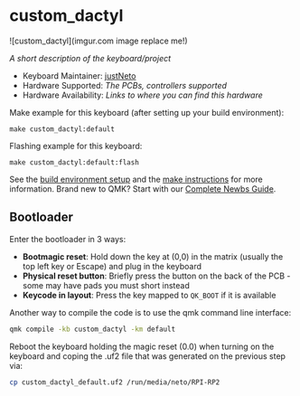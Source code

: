 # custom_dactyl

![custom_dactyl](imgur.com image replace me!)

*A short description of the keyboard/project*

* Keyboard Maintainer: [justNeto](https://github.com/justNeto)
* Hardware Supported: *The PCBs, controllers supported*
* Hardware Availability: *Links to where you can find this hardware*

Make example for this keyboard (after setting up your build environment):

    make custom_dactyl:default

Flashing example for this keyboard:

    make custom_dactyl:default:flash

See the [build environment setup](https://docs.qmk.fm/#/getting_started_build_tools) and the [make instructions](https://docs.qmk.fm/#/getting_started_make_guide) for more information. Brand new to QMK? Start with our [Complete Newbs Guide](https://docs.qmk.fm/#/newbs).

## Bootloader

Enter the bootloader in 3 ways:

* **Bootmagic reset**: Hold down the key at (0,0) in the matrix (usually the top left key or Escape) and plug in the keyboard
* **Physical reset button**: Briefly press the button on the back of the PCB - some may have pads you must short instead
* **Keycode in layout**: Press the key mapped to `QK_BOOT` if it is available

Another way to compile the code is to use the qmk command line interface:
```bash
qmk compile -kb custom_dactyl -km default
```

Reboot the keyboard holding the magic reset (0.0) when turning on the keyboard and coping the .uf2 file that was generated on the previous step via:
```bash
cp custom_dactyl_default.uf2 /run/media/neto/RPI-RP2
```
